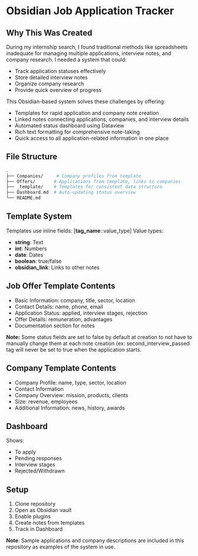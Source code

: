 # Obsidian Job Application Tracker

## Why This Was Created

During my internship search, I found traditional methods like spreadsheets inadequate for managing multiple applications, interview notes, and company research. I needed a system that could:

- Track application statuses effectively
- Store detailed interview notes
- Organize company research
- Provide quick overview of progress

This Obsidian-based system solves these challenges by offering:

- Templates for rapid application and company note creation
- Linked notes connecting applications, companies, and interview details
- Automated status dashboard using Dataview
- Rich text formatting for comprehensive note-taking
- Quick access to all application-related information in one place

## File Structure
```bash
.
├── Companies/     # Company profiles from template
├── Offers/       # Applications from template, links to companies
├── _template/    # Templates for consistent data structure
├── Dashboard.md  # Auto-updating status overview
└── README.md
```

## Template System
Templates use inline fields: [**tag_name**::value_type]
Value types:
- **string**: Text
- **int**: Numbers
- **date**: Dates
- **boolean**: true/false
- **obsidian_link**: Links to other notes

## Job Offer Template Contents
- Basic Information: company, title, sector, location
- Contact Details: name, phone, email
- Application Status: applied, interview stages, rejection
- Offer Details: remuneration, advantages
- Documentation section for notes

**Note:** Some status fields are set to false by default at creation to not have to manually change them at each note creation (ex: second_interview_passed  tag will never be set to true when the application starts.

## Company Template Contents
- Company Profile: name, type, sector, location
- Contact Information
- Company Overview: mission, products, clients
- Size: revenue, employees
- Additional Information: news, history, awards

## Dashboard
Shows:
- To apply
- Pending responses
- Interview stages
- Rejected/Withdrawn

## Setup
1. Clone repository
2. Open as Obsidian vault
3. Enable plugins
4. Create notes from templates
5. Track in Dashboard

**Note**: Sample applications and company descriptions are included in this repository as examples of the system in use.

